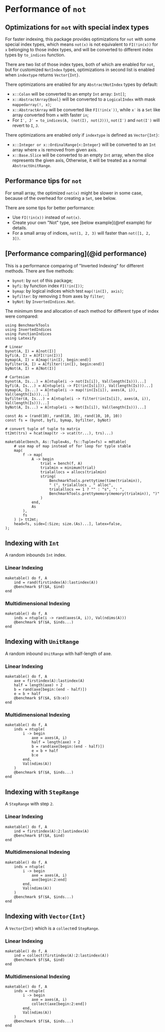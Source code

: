 # Performance of `not`

## Optimizations for `not` with special index types

For faster indexing, this package provides optimizations for `not` with some special index types,
which means `not(x)` is not equivalent to `FI(!in(x))` for `x` belonging to those index types,
and will be converted to different index types by `to_indices` function.

There are two list of those index types, both of which are enabled for `not`,
but for customized `NotIndex` types, optimizations in second list is enabled
when `indextype` returns `Vector{Int}`.

There optimizations are enabled for any `AbstractNotIndex` types by default:

- `x::Colon` will be converted to an empty `Int` array: `Int[]`;
- `x::AbstractArray{Bool}` will be converted to a `LogicalIndex` with mask `mappedarray(!, x)`;
- `x::AbstractArray` will be converted like `FI(!in(x′))`,
  while `x′` is a `Set` like array converted from `x` with faster `in`;
- For `I′, J′ = to_indices(A, (not(I), not(J)))`, `not(I′)` and `not(I′)` will revert to `I`, `J`.

There optimizations are enabled only if `indextype` is defined as `Vector{Int}`:

- `x::Integer or x::OrdinalRange{<:Integer}` will be converted to an `Int` array
   where `x` is removed from given axis.
- `x::Base.Slice` will be converted to an empty `Int` array,
  when the slice represents the given axis,
  Otherwise, it will be treated as a normal `AbstractUnitRange`.

## Performance tips for `not`

For small array, the optimized `not(x)` might be slower in some case,
because of the overhead for creating a `Set`, see below.

There are some tips for better performance:

- Use `FI(!in(x))` instead of `not(x)`.
- Create your own "Not" type, see [below example](@ref example) for details.
- For a small array of indices, `not(1, 2, 3)` will faster than `not([1, 2, 3])`.

## [Performance comparing](@id performance)

This is a performance comparing of "Inverted Indexing" for different methods.
There are five methods:

- `bynot`: by `not` of this package;
- `byfi`: by function index `FI(!in(I))`;
- `bymap`: by logical indices which test `map(!in(I), axis)`;
- `byfilter`: by removing `I` from axes by `filter`;
- `byNot`: by `InvertedIndices.Not`.

The minimum time and allocation of each method for different type of index were compared:

```@example performance
using BenchmarkTools
using InvertedIndices
using FunctionIndices
using Latexify

# Linear
bynot(A, I) = A[not(I)]
byfi(A, I) = A[FI(!in(I))]
bymap(A, I) = A[map(!in(I), begin:end)]
byfilter(A, I) = A[filter(!in(I), begin:end)]
byNot(A, I) = A[Not(I)]

# Cartesian
bynot(A, Is...) = A[ntuple(i -> not(Is[i]), Val(length(Is)))...]
byfi(A, Is...) = A[ntuple(i -> FI(!in(Is[i])), Val(length(Is)))...]
bymap(A, Is...) = A[ntuple(i -> map(!in(Is[i]), axes(A, i)), Val(length(Is)))...]
byfilter(A, Is...) = A[ntuple(i -> filter(!in(Is[i]), axes(A, i)), Val(length(Is)))...]
byNot(A, Is...) = A[ntuple(i -> Not(Is[i]), Val(length(Is)))...]

const As = (rand(10), rand(10, 10), rand(10, 10, 10))
const fs = (bynot, byfi, bymap, byfilter, byNot)

# convert tuple of tuple to matrix
tt2mt(trs) = hcat(map(tr -> vcat(tr...), trs)...)

maketable(bench, As::Tuple=As, fs::Tuple=fs) = mdtable(
    # use map of map instead of for loop for typle stable
    map(
        f -> map(
            A -> begin
                trial = bench(f, A)
                trialmin = minimum(trial)
                trialallocs = allocs(trialmin)
                string(
                    BenchmarkTools.prettytime(time(trialmin)),
                    " (", trialallocs , " alloc",
                    trialallocs == 1 ? "" : "s", ": ",
                    BenchmarkTools.prettymemory(memory(trialmin)), ")"
                )
            end,
            As
        ),
        fs
    ) |> tt2mt;
    head=fs, side=[:Size; size.(As)...], latex=false,
);
```

## Indexing with `Int`

A random inbounds `Int` index.

### Linear Indexing

```@example performance
maketable() do f, A
    ind = rand(firstindex(A):lastindex(A))
    @benchmark $f($A, $ind)
end
```

### Multidimensional Indexing

```@example performance
maketable() do f, A
    inds = ntuple(i -> rand(axes(A, i)), Val(ndims(A)))
    @benchmark $f($A, $inds...)
end
```

## Indexing with `UnitRange`

A random inbound `UnitRange` with half-length of axe.

### Linear Indexing

```@example performance
maketable() do f, A
    axe = firstindex(A):lastindex(A)
    half = length(axe) ÷ 2
    b = rand(axe[begin:(end - half)])
    e = b + half
    @benchmark $f($A, $(b:e))
end
```

### Multidimensional Indexing

```@example performance
maketable() do f, A
    inds = ntuple(
        i -> begin
            axe = axes(A, i)
            half = length(axe) ÷ 2
            b = rand(axe[begin:(end - half)])
            e = b + half
            b:e
        end,
        Val(ndims(A))
    )
    @benchmark $f($A, $inds...)
end
```

## Indexing with `StepRange`

A `StepRange` with step `2`.

### Linear Indexing

```@example performance
maketable() do f, A
    ind = firstindex(A):2:lastindex(A)
    @benchmark $f($A, $ind)
end
```

### Multidimensional Indexing

```@example performance
maketable() do f, A
    inds = ntuple(
        i -> begin
            axe = axes(A, i)
            axe[begin:2:end]
        end,
        Val(ndims(A))
    )
    @benchmark $f($A, $inds...)
end
```

## Indexing with `Vector{Int}`

A `Vector{Int}` which is a `collect`ed `StepRange`.

### Linear Indexing

```@example performance
maketable() do f, A
    ind = collect(firstindex(A):2:lastindex(A))
    @benchmark $f($A, $ind)
end
```

### Multidimensional Indexing

```@example performance
maketable() do f, A
    inds = ntuple(
        i -> begin
            axe = axes(A, i)
            collect(axe[begin:2:end])
        end,
        Val(ndims(A))
    )
    @benchmark $f($A, $inds...)
end
```
